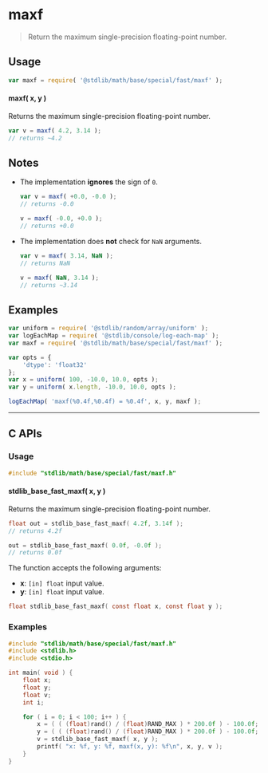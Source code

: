 <!--

@license Apache-2.0

Copyright (c) 2025 The Stdlib Authors.

Licensed under the Apache License, Version 2.0 (the "License");
you may not use this file except in compliance with the License.
You may obtain a copy of the License at

   http://www.apache.org/licenses/LICENSE-2.0

Unless required by applicable law or agreed to in writing, software
distributed under the License is distributed on an "AS IS" BASIS,
WITHOUT WARRANTIES OR CONDITIONS OF ANY KIND, either express or implied.
See the License for the specific language governing permissions and
limitations under the License.

-->

# maxf

> Return the maximum single-precision floating-point number.

<!-- Section to include introductory text. Make sure to keep an empty line after the intro `section` element and another before the `/section` close. -->

<section class="intro">

</section>

<!-- /.intro -->

<!-- Package usage documentation. -->

<section class="usage">

## Usage

```javascript
var maxf = require( '@stdlib/math/base/special/fast/maxf' );
```

#### maxf( x, y )

Returns the maximum single-precision floating-point number.

```javascript
var v = maxf( 4.2, 3.14 );
// returns ~4.2
```

</section>

<!-- /.usage -->

<!-- Package usage notes. Make sure to keep an empty line after the `section` element and another before the `/section` close. -->

<section class="notes">

## Notes

-   The implementation **ignores** the sign of `0`.

    ```javascript
    var v = maxf( +0.0, -0.0 );
    // returns -0.0

    v = maxf( -0.0, +0.0 );
    // returns +0.0
    ```

-   The implementation does **not** check for `NaN` arguments.

    ```javascript
    var v = maxf( 3.14, NaN );
    // returns NaN

    v = maxf( NaN, 3.14 );
    // returns ~3.14
    ```

</section>

<!-- /.notes -->

<!-- Package usage examples. -->

<section class="examples">

## Examples

<!-- eslint no-undef: "error" -->

```javascript
var uniform = require( '@stdlib/random/array/uniform' );
var logEachMap = require( '@stdlib/console/log-each-map' );
var maxf = require( '@stdlib/math/base/special/fast/maxf' );

var opts = {
    'dtype': 'float32'
};
var x = uniform( 100, -10.0, 10.0, opts );
var y = uniform( x.length, -10.0, 10.0, opts );

logEachMap( 'maxf(%0.4f,%0.4f) = %0.4f', x, y, maxf );
```

</section>

<!-- /.examples -->

<!-- C interface documentation. -->

* * *

<section class="c">

## C APIs

<!-- Section to include introductory text. Make sure to keep an empty line after the intro `section` element and another before the `/section` close. -->

<section class="intro">

</section>

<!-- /.intro -->

<!-- C usage documentation. -->

<section class="usage">

### Usage

```c
#include "stdlib/math/base/special/fast/maxf.h"
```

#### stdlib_base_fast_maxf( x, y )

Returns the maximum single-precision floating-point number.

```c
float out = stdlib_base_fast_maxf( 4.2f, 3.14f );
// returns 4.2f

out = stdlib_base_fast_maxf( 0.0f, -0.0f );
// returns 0.0f
```

The function accepts the following arguments:

-   **x**: `[in] float` input value.
-   **y**: `[in] float` input value.

```c
float stdlib_base_fast_maxf( const float x, const float y );
```

</section>

<!-- /.usage -->

<!-- C API usage notes. Make sure to keep an empty line after the `section` element and another before the `/section` close. -->

<section class="notes">

</section>

<!-- /.notes -->

<!-- C API usage examples. -->

<section class="examples">

### Examples

```c
#include "stdlib/math/base/special/fast/maxf.h"
#include <stdlib.h>
#include <stdio.h>

int main( void ) {
    float x;
    float y;
    float v;
    int i;

    for ( i = 0; i < 100; i++ ) {
        x = ( ( (float)rand() / (float)RAND_MAX ) * 200.0f ) - 100.0f;
        y = ( ( (float)rand() / (float)RAND_MAX ) * 200.0f ) - 100.0f;
        v = stdlib_base_fast_maxf( x, y );
        printf( "x: %f, y: %f, maxf(x, y): %f\n", x, y, v );
    }
}
```

</section>

<!-- /.examples -->

</section>

<!-- /.c -->

<!-- Section to include cited references. If references are included, add a horizontal rule *before* the section. Make sure to keep an empty line after the `section` element and another before the `/section` close. -->

<section class="references">

</section>

<!-- /.references -->

<!-- Section for related `stdlib` packages. Do not manually edit this section, as it is automatically populated. -->

<section class="related">

</section>

<!-- /.related -->

<!-- Section for all links. Make sure to keep an empty line after the `section` element and another before the `/section` close. -->

<section class="links">

<!-- <related-links> -->

<!-- </related-links> -->

</section>

<!-- /.links -->
